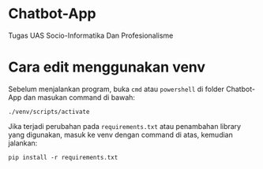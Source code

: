 # Chatbot-App
Tugas UAS Socio-Informatika Dan Profesionalisme

# Cara edit menggunakan venv
Sebelum menjalankan program, buka ```cmd``` atau ```powershell``` di folder Chatbot-App dan masukan command di bawah:
```
./venv/scripts/activate
```
Jika terjadi perubahan pada ```requirements.txt``` atau penambahan library yang digunakan, masuk ke venv dengan command di atas, kemudian jalankan:
```
pip install -r requirements.txt
```
